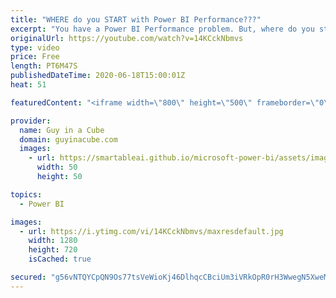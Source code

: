 ```yaml
---
title: "WHERE do you START with Power BI Performance???"
excerpt: "You have a Power BI Performance problem. But, where do you start? How do you know what to focus on and what is noise? We break it down.  📢 Become a member: https://guyinacu.be/membership   *******************  Want to take your Power BI skills to the next level? We have training courses available to"
originalUrl: https://youtube.com/watch?v=14KCckNbmvs
type: video
price: Free
length: PT6M47S
publishedDateTime: 2020-06-18T15:00:01Z
heat: 51

featuredContent: "<iframe width=\"800\" height=\"500\" frameborder=\"0\" src=\"https://www.youtube.com/embed/14KCckNbmvs\" allow=\"accelerometer; autoplay; encrypted-media; gyroscope; picture-in-picture\" allowfullscreen></iframe>"

provider:
  name: Guy in a Cube
  domain: guyinacube.com
  images:
    - url: https://smartableai.github.io/microsoft-power-bi/assets/images/organizations/guyinacube.com-50x50.jpg
      width: 50
      height: 50

topics:
  - Power BI

images:
  - url: https://i.ytimg.com/vi/14KCckNbmvs/maxresdefault.jpg
    width: 1280
    height: 720
    isCached: true

secured: "g56vNTQYCpQN9Os77tsVeWioKj46DlhqcCBciUm3iVRkOpR0rH3WwegN5XweMNhWY10Ilr5MqxtPepa+L9VbsjBaUpeW+H9kdMoyPc9jaTyW3yypuzDY/Cy+RHncsUZ8+5I6ZSAxkAhwuPkQx7nfb+XbTCoD3PBXLu5dgxoqelusXZExnYPbnyeKCKTTVPclbtnGsC1BfupeIIIIomp9RAFdeHReVKYBP0ESYGQP0AvxJ5kNPPEoUk/4d93TNnnnXlgKFgrZjcSLanWq8Pvf6MdS1+bBg1xF1CTAaE2sZcqHuZ1unugHlJTMVfIVKJkuOpVNDTKMKenBxAWO7kEl2+EW5J/IQneWPWf/V95aQc7kl9/7MJ+5FR4hokPBF+Efc412stjdR2TN4OPEid5CX2E9u8c3+4LHlw4do3upRpg=;W+d9Xvm1KGC5VCeDHzTS8w=="
---
```


